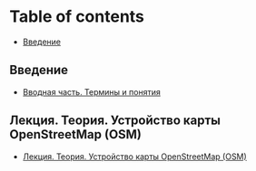 # Table of contents

* [Введение](vvedenie.md)

## Введение

* [Вводная часть. Термины и понятия](vvedenie/vvodnaya-chast.-terminy-i-ponyatiya.md)

## Лекция. Теория. Устройство карты OpenStreetMap \(OSM\)

* [Лекция. Теория. Устройство карты OpenStreetMap \(OSM\)](lekciya.-teoriya.-ustroistvo-karty-openstreetmap-osm/lekciya.-teoriya.-ustroistvo-karty-openstreetmap-osm.md)

